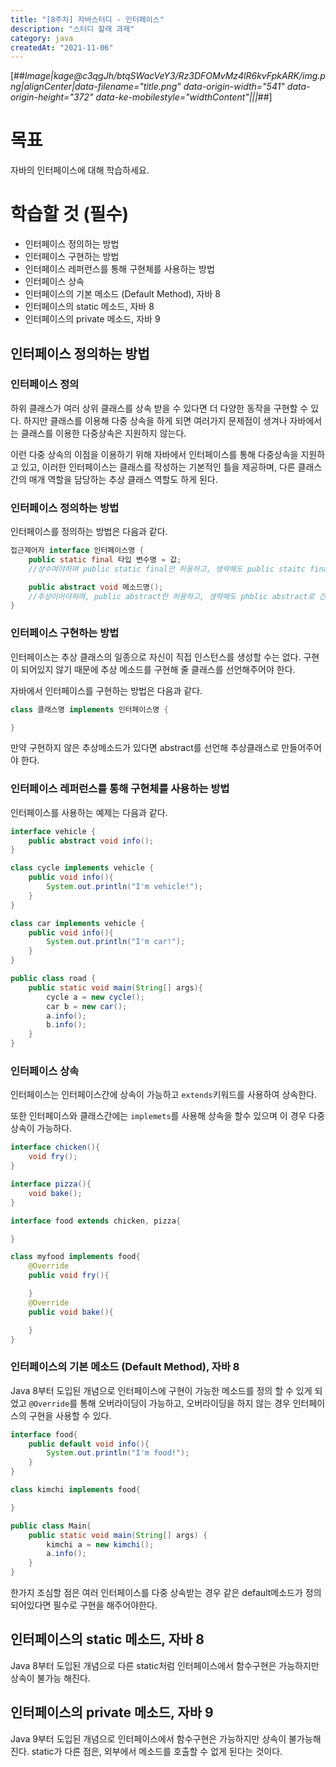 ```yaml
---
title: "[8주차] 자바스터디 - 인터페이스"
description: "스터디 할래 과제"
category: java
createdAt: "2021-11-06"
---
```


[##_Image|kage@c3qgJh/btqSWacVeY3/Rz3DFOMvMz4lR6kvFpkARK/img.png|alignCenter|data-filename="title.png" data-origin-width="541" data-origin-height="372" data-ke-mobilestyle="widthContent"|||_##]

# 목표

자바의 인터페이스에 대해 학습하세요.

# 학습할 것 (필수)

- 인터페이스 정의하는 방법
- 인터페이스 구현하는 방법
- 인터페이스 레퍼런스를 통해 구현체를 사용하는 방법
- 인터페이스 상속
- 인터페이스의 기본 메소드 (Default Method), 자바 8
- 인터페이스의 static 메소드, 자바 8
- 인터페이스의 private 메소드, 자바 9

## 인터페이스 정의하는 방법

### 인터페이스 정의

하위 클래스가 여러 상위 클래스를 상속 받을 수 있다면 더 다양한 동작을 구현할 수 있다. 하지만 클래스를 이용해 다중 상속을 하게 되면 여러가지 문제점이 생겨나 자바에서는 클래스를 이용한 다중상속은 지원하지 않는다.

이런 다중 상속의 이점을 이용하기 위해 자바에서 인터페이스를 통해 다중상속을 지원하고 있고, 이러한 인터페이스는 클래스를 작성하는 기본적인 틀을 제공하며, 다른 클래스간의 매개 역할을 담당하는 추상 클래스 역할도 하게 된다.

### 인터페이스 정의하는 방법

인터페이스를 정의하는 방법은 다음과 같다.

```java
접근제어자 interface 인터페이스명 {
    public static final 타입 변수명 = 값;
    //상수여야하며 public static final만 허용하고, 생략해도 public staitc final로 간주한다.

    public abstract void 메소드명();
    //추상이어야하며, public abstract만 허용하고, 생략해도 phblic abstract로 간주한다.
}
```

### 인터페이스 구현하는 방법

인터페이스는 추상 클래스의 일종으로 자신이 직접 인스턴스를 생성할 수는 없다. 구현이 되어있지 않기 때문에 추상 메소드를 구현해 줄 클래스를 선언해주어야 한다.

자바에서 인터페이스를 구현하는 방법은 다음과 같다.

```java
class 클래스명 implements 인터페이스명 {

}
```

만약 구현하지 않은 추상메소드가 있다면 abstract를 선언해 추상클래스로 만들어주어야 한다.

### 인터페이스 레퍼런스를 통해 구현체를 사용하는 방법

인터페이스를 사용하는 예제는 다음과 같다.

```java
interface vehicle {
    public abstract void info();
}

class cycle implements vehicle {
    public void info(){
        System.out.println("I'm vehicle!");
    }
}

class car implements vehicle {
    public void info(){
        System.out.println("I'm car!");
    }
}

public class road {
    public static void main(String[] args){
        cycle a = new cycle();
        car b = new car();
        a.info();
        b.info();
    }
}
```

### 인터페이스 상속

인터페이스는 인터페이스간에 상속이 가능하고 `extends`키워드를 사용하여 상속한다.

또한 인터페이스와 클래스간에는 `implemets`를 사용해 상속을 할수 있으며 이 경우 다중 상속이 가능하다.

```java
interface chicken(){
    void fry();
}

interface pizza(){
    void bake();
}

interface food extends chicken, pizza{

}

class myfood implements food{
    @Override
    public void fry(){

    }
    @Override
    public void bake(){

    }
}
```

### 인터페이스의 기본 메소드 (Default Method), 자바 8

Java 8부터 도입된 개념으로 인터페이스에 구현이 가능한 메소드를 정의 할 수 있게 되었고 `@Override`를 통해 오버라이딩이 가능하고, 오버라이딩을 하지 않는 경우 인터페이스의 구현을 사용할 수 있다.

```java
interface food{
    public default void info(){
        System.out.println("I'm food!");
    }
}

class kimchi implements food{

}

public class Main{
    public static void main(String[] args) {
        kimchi a = new kimchi();
        a.info();
    }
}
```

한가지 조심할 점은 여러 인터페이스를 다중 상속받는 경우 같은 default메소드가 정의되어있다면 필수로 구현을 해주어야한다.

## 인터페이스의 static 메소드, 자바 8

Java 8부터 도입된 개념으로 다른 static처럼 인터페이스에서 함수구현은 가능하지만 상속이 불가능 해진다.

## 인터페이스의 private 메소드, 자바 9

Java 9부터 도입된 개념으로 인터페이스에서 함수구현은 가능하지만 상속이 불가능해진다. static가 다른 점은, 외부에서 메소드를 호출할 수 없게 된다는 것이다.
